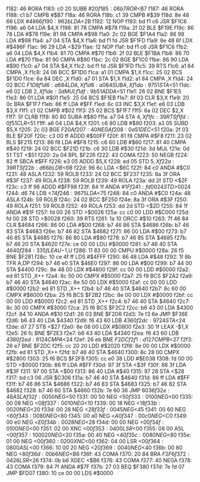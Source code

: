 f182: 46           RORA
f183: c0 20        SUBB   #$20
f185: 06 b7        ROR    <$B7
f187: 46           RORA
f188: c1 b7        CMPB   #$B7
f18a: 46           RORA
f18b: c1 39        CMPB   #$39
f18d: 8e 48 66     LDX    #$4866
f190: 96 2b        LDA    <$2B
f192: 12           NOP
f193: bd f1 c6     JSR    $F1C6
f196: a6 04        LDA    $4,X
f198: 81 78        CMPA   #$78
f19a: 2f 02        BLE    $F19E
f19c: 86 78        LDA    #$78
f19e: 81 98        CMPA   #$98
f1a0: 2c 02        BGE    $F1A4
f1a2: 86 98        LDA    #$98
f1a4: a7 04        STA    $4,X
f1a6: bd f1 fd     JSR    $F1FD
f1a9: 8e 48 6f     LDX    #$486F
f1ac: 96 29        LDA    <$29
f1ae: 12           NOP
f1af: bd f1 c6     JSR    $F1C6
f1b2: a6 04        LDA    $4,X
f1b4: 81 70        CMPA   #$70
f1b6: 2f 02        BLE    $F1BA
f1b8: 86 70        LDA    #$70
f1ba: 81 90        CMPA   #$90
f1bc: 2c 02        BGE    $F1C0
f1be: 86 90        LDA    #$90
f1c0: a7 04        STA    $4,X
f1c2: bd f1 fd     JSR    $F1FD
f1c5: 39           RTS
f1c6: a1 84        CMPA   ,X
f1c8: 24 06        BCC    $F1D0
f1ca: a1 01        CMPA   $1,X
f1cc: 25 02        BCS    $F1D0
f1ce: 6a 84        DEC    ,X
f1d0: a7 01        STA    $1,X
f1d2: a1 84        CMPA   ,X
f1d4: 24 02        BCC    $F1D8
f1d6: a6 84        LDA    ,X
f1d8: a0 84        SUBA   ,X
f1da: 97 51        STA    <$51
f1dc: e6 02        LDB    $2,X
f1de: 3d           MUL
f1df: 9b 51        ADDA   <$51
f1e1: 26 02        BNE    $F1E5
f1e3: 86 01        LDA    #$01
f1e5: 25 04        BCS    $F1EB
f1e7: 6f 03        CLR    $3,X
f1e9: 20 0c        BRA    $F1F7
f1eb: 86 ff        LDA    #$FF
f1ed: 6c 03        INC    $3,X
f1ef: e6 03        LDB    $3,X
f1f1: c1 02        CMPB   #$02
f1f3: 25 02        BCS    $F1F7
f1f5: 6a 02        DEC    $2,X
f1f7: 5f           CLRB
f1f8: 80 80        SUBA   #$80
f1fa: a7 04        STA    $4,X
f1fc: 39           RTS
f1fd: 0f 51        CLR    <$51
f1ff: a6 04        LDA    $4,X
f201: c6 80        LDB    #$80
f203: a3 05        SUBD   $5,X
f205: 2c 03        BGE    $F20A
f207: 40           NEGA
f208: 0a 51        DEC    <$51
f20a: 2f 03        BLE    $F20F
f20c: c3 00 ff     ADDD   #$00FF
f20f: 81 f8        CMPA   #$F8
f211: 23 02        BLS    $F215
f213: 86 f8        LDA    #$F8
f215: c6 60        LDB    #$60
f217: 81 40        CMPA   #$40
f219: 24 02        BCC    $F21D
f21b: c6 30        LDB    #$30
f21d: 3d           MUL
f21e: 0d 51        TST    <$51
f220: 2a 04        BPL    $F226
f222: 43           COMA
f223: 50           NEGB
f224: 82 ff        SBCA   #$FF
f226: e3 05        ADDD   $5,X
f228: ed 05        STD    $5,X
f22a: 39           RTS
f22b: d6 6b        LDB    <$6B
f22d: 96 6c        LDA    <$6C
f22f: 84 c0        ANDA   #$C0
f231: 48           ASLA
f232: 59           ROLB
f233: 24 02        BCC    $F237
f235: 8a 3f        ORA    #$3F
f237: 49           ROLA
f238: 59           ROLB
f239: 49           ROLA
f23a: dd 2f        STD    <$2F
f23c: c3 ff 98     ADDD   #$FF98
f23f: 84 1f        ANDA   #$1F
f241: fd 00 24     STD    >$0024
f244: d6 74        LDB    <$74
f246: 96 75        LDA    <$75
f248: 84 c0        ANDA   #$C0
f24a: 48           ASLA
f24b: 59           ROLB
f24c: 24 02        BCC    $F250
f24e: 8a 3f        ORA    #$3F
f250: 49           ROLA
f251: 59           ROLB
f252: 49           ROLA
f253: dd 2d        STD    <$2D
f255: 84 1f        ANDA   #$1F
f257: fd 00 26     STD    >$0026
f25a: cc c0 00     LDD    #$C000
f25d: fd 00 28     STD    >$0028
f260: 39           RTS
f261: 1a 10        ORCC   #$10
f263: 7f 46 84     CLR    $4684
f266: 86 00        LDA    #$00
f268: b7 46 86     STA    $4686
f26b: b7 46 83     STA    $4683
f26e: b7 46 82     STA    $4682
f271: 86 00        LDA    #$00
f273: b7 46 85     STA    $4685
f276: 86 80        LDA    #$80
f278: b7 46 85     STA    $4685
f27b: b7 46 20     STA    $4620
f27e: ce 00 00     LDU    #$0000
f281: b7 46 40     STA    $4640
f284: 33 5f        LEAU   -$1,U
f286: 11 83 00 00  CMPU   #$0000
f28a: 26 f5        BNE    $F281
f28c: 10 ce 4f ff  LDS    #$4FFF
f290: 86 48        LDA    #$48
f292: 1f 8b        TFR    A,DP
f294: b7 46 e0     STA    $46E0
f297: 86 00        LDA    #$00
f299: b7 44 00     STA    $4400
f29c: 8e 48 00     LDX    #$4800
f29f: cc 00 00     LDD    #$0000
f2a2: ed 81        STD    ,X++
f2a4: 8c 50 00     CMPX   #$5000
f2a7: 25 f9        BCS    $F2A2
f2a9: b7 46 40     STA    $4640
f2ac: 8e 50 00     LDX    #$5000
f2af: cc 00 00     LDD    #$0000
f2b2: ed 81        STD    ,X++
f2b4: b7 46 40     STA    $4640
f2b7: 8c 60 00     CMPX   #$6000
f2ba: 25 f6        BCS    $F2B2
f2bc: 8e 00 00     LDX    #$0000
f2bf: cc 00 00     LDD    #$0000
f2c2: ed 81        STD    ,X++
f2c4: b7 46 40     STA    $4640
f2c7: 8c 30 00     CMPX   #$3000
f2ca: 25 f6        BCS    $F2C2
f2cc: b6 43 00     LDA    $4300
f2cf: 84 10        ANDA   #$10
f2d1: 26 03        BNE    $F2D6
f2d3: 7e f3 6e     JMP    $F36E
f2d6: b6 43 40     LDA    $4340
f2d9: f6 43 60     LDB    $4360
f2dc: 97 24        STA    <$24
f2de: d7 27        STB    <$27
f2e0: 8e 08 00     LDX    #$0800
f2e3: 30 1f        LEAX   -$1,X
f2e5: 26 fc        BNE    $F2E3
f2e7: b6 43 40     LDA    $4340
f2ea: f6 43 60     LDB    $4360
f2ed: 91 24        CMPA   <$24
f2ef: 26 eb        BNE    $F2DC
f2f1: d1 27        CMPB   <$27
f2f3: 26 e7        BNE    $F2DC
f2f5: cc 20 20     LDD    #$2020
f2f8: 8e 00 00     LDX    #$0000
f2fb: ed 81        STD    ,X++
f2fd: b7 46 40     STA    $4640
f300: 8c 28 00     CMPX   #$2800
f303: 25 f6        BCS    $F2FB
f305: cc e0 38     LDD    #$E038
f308: fd 00 00     STD    >$0000
f30b: 86 ff        LDA    #$FF
f30d: 97 3f        STA    <$3F
f30f: 86 3f        LDA    #$3F
f311: 97 00        STA    <$00
f313: 86 40        LDA    #$40
f315: 97 28        STA    <$28
f317: bd c3 06     JSR    $C306
f31a: b7 46 40     STA    $4640
f31d: 86 ff        LDA    #$FF
f31f: b7 46 86     STA    $4686
f322: b7 46 83     STA    $4683
f325: b7 46 82     STA    $4682
f328: b7 46 60     STA    $4660
f32b: 7e 60 36     JMP    $6036
f32e: 48           ASLA
f32f: 00 50        NEG    <$50
f331: 00 50        NEG    <$50
f333: 01 00        NEG    <$00
f335: 00 08        NEG    <$08
f337: 00 10        NEG    <$10
f339: 00 18        NEG    <$18
f33b: 00 20        NEG    <$20
f33d: 00 28        NEG    <$28
f33f: 00 45        NEG    <$45
f341: 00 60        NEG    <$60
f343: 00 80        NEG    <$80
f345: 00 a0        NEG    <$A0
f347: 00 c0        NEG    <$C0
f349: 00 e0        NEG    <$E0
f34b: 00 28        NEG    <$28
f34d: 00 00        NEG    <$00
f34f: 01 00        NEG    <$00
f351: 02 00        XNC    <$00
f353: 04 00        LSR    <$00
f355: 08 00        ASL    <$00
f357: 10 00 20     NEG    <$20
f35a: 00 40        NEG    <$40
f35c: 00 80        NEG    <$80
f35e: 01 00        NEG    <$00
f360: 02 00        XNC    <$00
f362: 04 00        LSR    <$00
f364: 08 00        ASL    <$00
f366: 10 00 20     NEG    <$20
f369: 00 40        NEG    <$40
f36b: 00 80        NEG    <$80
f36d: 00 b6        NEG    <$B6
f36f: 43           COMA
f370: 20 84        BRA    $F2F6
f372: 04 26        LSR    <$26
f374: 0b b6        XDEC   <$B6
f376: 43           COMA
f377: 40           NEGA
f378: 43           COMA
f379: 84 7f        ANDA   #$7F
f37b: 27 03        BEQ    $F380
f37d: 7e fd 07     JMP    $FD07
f380: 10 ce 00 00  LDS    #$0000
